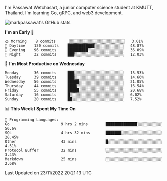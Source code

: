 
I'm Passawat Wetchasart, a junior computer science student at KMUTT, Thailand. I'm learning Go, gRPC, and web3 development.


![markpassawat's GitHub stats](https://github-readme-stats.vercel.app/api?username=markpassawat&show_icons=true&theme=radical)

<!--START_SECTION:waka-->
**I'm an Early 🐤** 

```text
🌞 Morning    8 commits      ░░░░░░░░░░░░░░░░░░░░░░░░░   3.01% 
🌆 Daytime    130 commits    ████████████░░░░░░░░░░░░░   48.87% 
🌃 Evening    96 commits     █████████░░░░░░░░░░░░░░░░   36.09% 
🌙 Night      32 commits     ███░░░░░░░░░░░░░░░░░░░░░░   12.03%

```
📅 **I'm Most Productive on Wednesday** 

```text
Monday       36 commits     ███░░░░░░░░░░░░░░░░░░░░░░   13.53% 
Tuesday      39 commits     ███░░░░░░░░░░░░░░░░░░░░░░   14.66% 
Wednesday    56 commits     █████░░░░░░░░░░░░░░░░░░░░   21.05% 
Thursday     44 commits     ████░░░░░░░░░░░░░░░░░░░░░   16.54% 
Friday       55 commits     █████░░░░░░░░░░░░░░░░░░░░   20.68% 
Saturday     16 commits     █░░░░░░░░░░░░░░░░░░░░░░░░   6.02% 
Sunday       20 commits     ██░░░░░░░░░░░░░░░░░░░░░░░   7.52%

```


📊 **This Week I Spent My Time On** 

```text
💬 Programming Languages: 
Go                       9 hrs 2 mins        ██████████████░░░░░░░░░░░   56.6% 
SQL                      4 hrs 32 mins       ███████░░░░░░░░░░░░░░░░░░   28.45% 
Other                    43 mins             █░░░░░░░░░░░░░░░░░░░░░░░░   4.51% 
Protocol Buffer          32 mins             ░░░░░░░░░░░░░░░░░░░░░░░░░   3.43% 
Markdown                 25 mins             ░░░░░░░░░░░░░░░░░░░░░░░░░   2.68%

```


 Last Updated on 23/11/2022 20:21:13 UTC
<!--END_SECTION:waka-->

<!--
**markpassawat/markpassawat** is a ✨ _special_ ✨ repository because its `README.md` (this file) appears on your GitHub profile.

Here are some ideas to get you started:

- 🔭 I’m currently working on ...
- 🌱 I’m currently learning ...
- 👯 I’m looking to collaborate on ...
- 🤔 I’m looking for help with ...
- 💬 Ask me about ...
- 📫 How to reach me: ...
- 😄 Pronouns: He/Him
- ⚡ Fun fact: ...
-->
